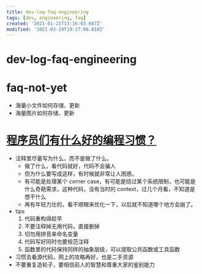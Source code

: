```yaml
---
title: dev-log-faq-engineering
tags: [dev, engineering, faq]
created: '2021-01-21T13:16:03.667Z'
modified: '2021-03-29T19:17:06.810Z'
---
```


# dev-log-faq-engineering

# faq-not-yet

- 海量小文件如何存储、更新
- 海量图片如何存储、更新

# 

# 

# 

# [程序员们有什么好的编程习惯？](https://www.zhihu.com/question/440136872)
- 注释里尽量写为什么，而不是做了什么。
  - 做了什么，看代码就好，代码不会骗人
  - 但为什么要写成这样，有时候就非常让人困惑。
  - 有可能是处理某个 corner case，有可能是绕过某个系统限制，也可能是什么奇葩需求，这种代码，没有当时的 context，过几个月看，不知道是想干什么
  - 再有年轻力壮的，看不顺眼来优化一下，以后就不知道哪个地方会崩了。
- tips
  1. 代码重构得趁早
  2. 不要注释掉无用代码，直接删掉
  3. 切勿用拼音来命名变量
  4. 代码写好同时也要规范注释
  5. 函数里的代码保持同样的抽象层级，可以提取公共函数或工具函数
- 习惯去看源代码，网上的攻略再好，也是二手资源
- 不要重复造轮子，要相信前人的智慧和尊重大家的鉴别能力
